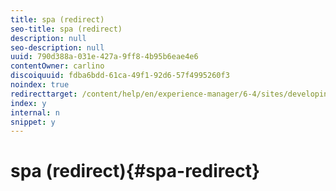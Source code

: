 ```yaml
---
title: spa (redirect)
seo-title: spa (redirect)
description: null
seo-description: null
uuid: 790d388a-031e-427a-9ff8-4b95b6eae4e6
contentOwner: carlino
discoiquuid: fdba6bdd-61ca-49f1-92d6-57f4995260f3
noindex: true
redirecttarget: /content/help/en/experience-manager/6-4/sites/developing/using/reference-materials
index: y
internal: n
snippet: y
---
```


# spa (redirect){#spa-redirect}

